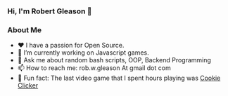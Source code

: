 ###  Hi, I'm Robert Gleason 👋

<!--
**robgleason/robgleason** is a ✨ _special_ ✨ repository because its `README.md` (this file) appears on your GitHub profile.

Here are some ideas to get you started:
-->
###  About Me
- ❤️ I have a passion for Open Source. 
- 🔭 I’m currently working on Javascript games.
- 💬 Ask me about random bash scripts, OOP, Backend Programming <br>
- 📫 How to reach me: rob.w.gleason At gmail dot com <br>
- 🍪 Fun fact: The last video game that I spent hours playing was <a href="https://store.steampowered.com/app/1454400/Cookie_Clicker/">Cookie Clicker</a>

